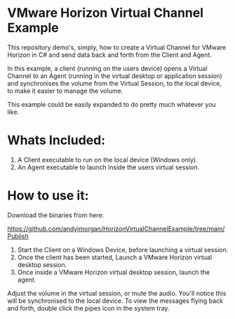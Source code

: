 # VMware Horizon Virtual Channel Example

This repository demo's, simply, how to create a Virtual Channel for VMware Horizon in C# and send data back and forth from the Client and Agent.

In this example, a client (running on the users device) opens a Virtual Channel to an Agent (running in the virtual desktop or application session) and synchronises the volume from the Virtual Session, to the local device, to make it easier to manage the volume.

This example could be easily expanded to do pretty much whatever you like.

# Whats Included:

 1. A Client executable to run on the local device (Windows only).
 2. An Agent executable to launch inside the users virtual session.

# How to use it:

Download the binaries from here:

https://github.com/andyjmorgan/HorizonVirtualChannelExample/tree/main/Publish

 1. Start the Client on a Windows Device, before launching a virtual session.
 2. Once the client has been started, Launch a VMware Horizon virtual desktop session.
 3. Once inside a VMware Horizon virtual desktop session, launch the agent.

Adjust the volume in the virtual session, or mute the audio. You'll notice this will be synchronised to the local device.
To view the messages flying back and forth, double click the pipes icon in the system tray.
